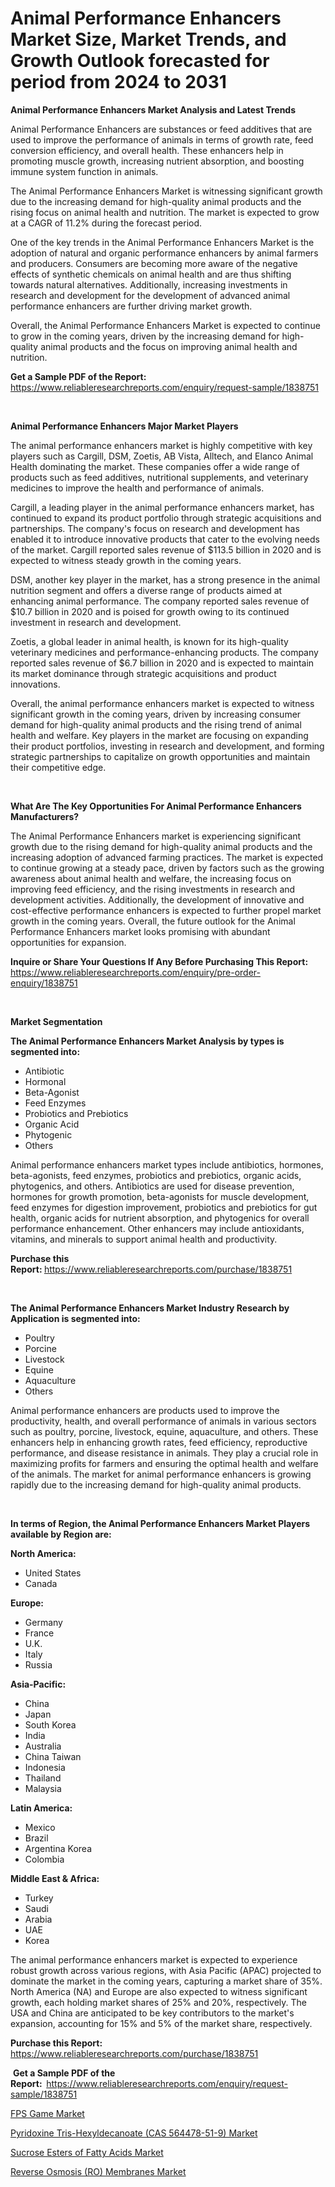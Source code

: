 <p><h1>Animal Performance Enhancers Market Size, Market Trends, and Growth Outlook forecasted for period from 2024 to 2031</h1></p><p><strong>Animal Performance Enhancers Market Analysis and Latest Trends</strong></p>
<p><p>Animal Performance Enhancers are substances or feed additives that are used to improve the performance of animals in terms of growth rate, feed conversion efficiency, and overall health. These enhancers help in promoting muscle growth, increasing nutrient absorption, and boosting immune system function in animals.</p><p>The Animal Performance Enhancers Market is witnessing significant growth due to the increasing demand for high-quality animal products and the rising focus on animal health and nutrition. The market is expected to grow at a CAGR of 11.2% during the forecast period.</p><p>One of the key trends in the Animal Performance Enhancers Market is the adoption of natural and organic performance enhancers by animal farmers and producers. Consumers are becoming more aware of the negative effects of synthetic chemicals on animal health and are thus shifting towards natural alternatives. Additionally, increasing investments in research and development for the development of advanced animal performance enhancers are further driving market growth.</p><p>Overall, the Animal Performance Enhancers Market is expected to continue to grow in the coming years, driven by the increasing demand for high-quality animal products and the focus on improving animal health and nutrition.</p></p>
<p><strong>Get a Sample PDF of the Report:&nbsp;</strong> <a href="https://www.reliableresearchreports.com/enquiry/request-sample/1838751">https://www.reliableresearchreports.com/enquiry/request-sample/1838751</a></p>
<p>&nbsp;</p>
<p><strong>Animal Performance Enhancers Major Market Players</strong></p>
<p><p>The animal performance enhancers market is highly competitive with key players such as Cargill, DSM, Zoetis, AB Vista, Alltech, and Elanco Animal Health dominating the market. These companies offer a wide range of products such as feed additives, nutritional supplements, and veterinary medicines to improve the health and performance of animals.</p><p>Cargill, a leading player in the animal performance enhancers market, has continued to expand its product portfolio through strategic acquisitions and partnerships. The company's focus on research and development has enabled it to introduce innovative products that cater to the evolving needs of the market. Cargill reported sales revenue of $113.5 billion in 2020 and is expected to witness steady growth in the coming years.</p><p>DSM, another key player in the market, has a strong presence in the animal nutrition segment and offers a diverse range of products aimed at enhancing animal performance. The company reported sales revenue of $10.7 billion in 2020 and is poised for growth owing to its continued investment in research and development.</p><p>Zoetis, a global leader in animal health, is known for its high-quality veterinary medicines and performance-enhancing products. The company reported sales revenue of $6.7 billion in 2020 and is expected to maintain its market dominance through strategic acquisitions and product innovations.</p><p>Overall, the animal performance enhancers market is expected to witness significant growth in the coming years, driven by increasing consumer demand for high-quality animal products and the rising trend of animal health and welfare. Key players in the market are focusing on expanding their product portfolios, investing in research and development, and forming strategic partnerships to capitalize on growth opportunities and maintain their competitive edge.</p></p>
<p>&nbsp;</p>
<p><strong>What Are The Key Opportunities For Animal Performance Enhancers Manufacturers?</strong></p>
<p><p>The Animal Performance Enhancers market is experiencing significant growth due to the rising demand for high-quality animal products and the increasing adoption of advanced farming practices. The market is expected to continue growing at a steady pace, driven by factors such as the growing awareness about animal health and welfare, the increasing focus on improving feed efficiency, and the rising investments in research and development activities. Additionally, the development of innovative and cost-effective performance enhancers is expected to further propel market growth in the coming years. Overall, the future outlook for the Animal Performance Enhancers market looks promising with abundant opportunities for expansion.</p></p>
<p><strong>Inquire or Share Your Questions If Any Before Purchasing This Report:</strong> <a href="https://www.reliableresearchreports.com/enquiry/pre-order-enquiry/1838751">https://www.reliableresearchreports.com/enquiry/pre-order-enquiry/1838751</a></p>
<p>&nbsp;</p>
<p><strong>Market Segmentation</strong></p>
<p><strong>The Animal Performance Enhancers Market Analysis by types is segmented into:</strong></p>
<p><ul><li>Antibiotic</li><li>Hormonal</li><li>Beta-Agonist</li><li>Feed Enzymes</li><li>Probiotics and Prebiotics</li><li>Organic Acid</li><li>Phytogenic</li><li>Others</li></ul></p>
<p><p>Animal performance enhancers market types include antibiotics, hormones, beta-agonists, feed enzymes, probiotics and prebiotics, organic acids, phytogenics, and others. Antibiotics are used for disease prevention, hormones for growth promotion, beta-agonists for muscle development, feed enzymes for digestion improvement, probiotics and prebiotics for gut health, organic acids for nutrient absorption, and phytogenics for overall performance enhancement. Other enhancers may include antioxidants, vitamins, and minerals to support animal health and productivity.</p></p>
<p><strong>Purchase this Report:&nbsp;</strong><a href="https://www.reliableresearchreports.com/purchase/1838751">https://www.reliableresearchreports.com/purchase/1838751</a></p>
<p>&nbsp;</p>
<p><strong>The Animal Performance Enhancers Market Industry Research by Application is segmented into:</strong></p>
<p><ul><li>Poultry</li><li>Porcine</li><li>Livestock</li><li>Equine</li><li>Aquaculture</li><li>Others</li></ul></p>
<p><p>Animal performance enhancers are products used to improve the productivity, health, and overall performance of animals in various sectors such as poultry, porcine, livestock, equine, aquaculture, and others. These enhancers help in enhancing growth rates, feed efficiency, reproductive performance, and disease resistance in animals. They play a crucial role in maximizing profits for farmers and ensuring the optimal health and welfare of the animals. The market for animal performance enhancers is growing rapidly due to the increasing demand for high-quality animal products.</p></p>
<p>&nbsp;</p>
<p><strong>In terms of Region, the Animal Performance Enhancers Market Players available by Region are:</strong></p>
<p>
    <p> <strong> North America: </strong>
        <ul>
            <li>United States</li>
            <li>Canada</li>
        </ul>
        </p> 
    <p> <strong> Europe: </strong>
        <ul>
            <li>Germany</li>
            <li>France</li>
            <li>U.K.</li>
            <li>Italy</li>
            <li>Russia</li>
        </ul>
        </p> 
    <p> <strong> Asia-Pacific: </strong>
        <ul>
            <li>China</li>
            <li>Japan</li>
            <li>South Korea</li>
            <li>India</li>
            <li>Australia</li>
            <li>China Taiwan</li>
            <li>Indonesia</li>
            <li>Thailand</li>
            <li>Malaysia</li>
        </ul>
        </p> 
    <p> <strong> Latin America: </strong>
        <ul>
            <li>Mexico</li>
            <li>Brazil</li>
            <li>Argentina Korea</li>
            <li>Colombia</li>
        </ul>
        </p> 
    <p> <strong> Middle East & Africa: </strong>
        <ul>
            <li>Turkey</li>
            <li>Saudi</li>
            <li>Arabia</li>
            <li>UAE</li>
            <li>Korea</li>
        </ul>
    </p>
    </p>
<p><p>The animal performance enhancers market is expected to experience robust growth across various regions, with Asia Pacific (APAC) projected to dominate the market in the coming years, capturing a market share of 35%. North America (NA) and Europe are also expected to witness significant growth, each holding market shares of 25% and 20%, respectively. The USA and China are anticipated to be key contributors to the market's expansion, accounting for 15% and 5% of the market share, respectively.</p></p>
<p><strong>Purchase this Report: </strong><a href="https://www.reliableresearchreports.com/purchase/1838751">https://www.reliableresearchreports.com/purchase/1838751</a></p>
<p>&nbsp;<strong>Get a Sample PDF of the Report:&nbsp;&nbsp;</strong><a href="https://www.reliableresearchreports.com/enquiry/request-sample/1838751">https://www.reliableresearchreports.com/enquiry/request-sample/1838751</a></p>
<p><strong></strong></p>
<p><p><a href="https://gentle-editor-9db.notion.site/FPS-Game-Market-Provides-a-Comprehensive-Analysis-Including-a-Macro-Overview-of-the-Market-as-well-a-8339a2ecd694471187b6e9423e12402b">FPS Game Market</a></p><p><a href="https://view.publitas.com/reportprime-1/insights-into-pyridoxine-tris-hexyldecanoate-cas-564478-51-9-market-size-analysing-market-share-trends-and-growth-from-2024-to-2031/">Pyridoxine Tris-Hexyldecanoate (CAS 564478-51-9) Market</a></p><p><a href="https://view.publitas.com/reportprime-1/sucrose-esters-of-fatty-acids-market-size-and-growth-market-segmentation-regional-and-country-breakdowns-and-market-trends-for-period-from-2024-2031/">Sucrose Esters of Fatty Acids Market</a></p><p><a href="https://view.publitas.com/reportprime-1/decoding-the-reverse-osmosis-ro-membranes-market-a-deep-dive-into-the-latest-market-trends-market-segmentation-and-competitive-analysis/">Reverse Osmosis (RO) Membranes Market</a></p></p>